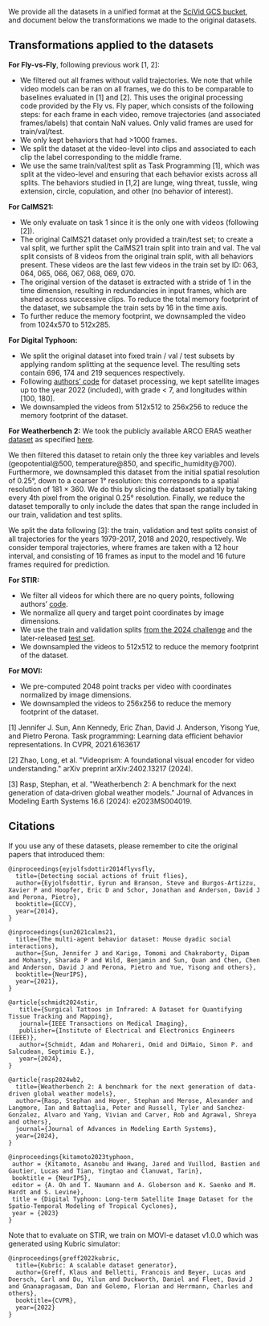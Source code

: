 We provide all the datasets in a unified format at the [SciVid GCS bucket](https://storage.googleapis.com/scivid),
and document below the transformations we made to the original datasets.

## Transformations applied to the datasets

__For Fly-vs-Fly__, following previous work [1, 2]:

- We filtered out all frames without valid trajectories.
We note that while video models can be ran on all frames, we do this to be
comparable to baselines evaluated in [1] and [2]. This uses the original
processing code provided by the Fly vs. Fly paper, which consists of the
following steps: for each frame in each video, remove trajectories (and
associated frames/labels) that contain NaN values. Only valid frames are used
for train/val/test.
- We only kept behaviors that had >1000 frames.
- We split the dataset at the video-level into clips and associated to each clip the label corresponding to the middle frame.
- We use the same train/val/test split as Task Programming [1],
which was split at the video-level and ensuring that each behavior exists
across all splits. The behaviors studied in [1,2] are lunge, wing threat,
tussle, wing extension, circle, copulation, and other (no behavior of interest).

__For CalMS21:__

- We only evaluate on task 1 since it is the only one with videos (following [2]).
- The original CalMS21 dataset only provided a train/test set;
to create a val split, we further split the CalMS21 train split into train and
val. The val split consists of 8 videos from the original train split, with all
behaviors present. These videos are the last few videos in the train set by ID:
063, 064, 065, 066, 067, 068, 069, 070.
- The original version of the dataset is extracted with a stride of 1 in the
time dimension, resulting in redundancies in input frames, which are
shared across successive clips. To reduce the total memory footprint of the
dataset, we subsample the train sets by 16 in the time axis.
- To further reduce the memory footprint, we downsampled the video from 1024x570 to 512x285.

__For Digital Typhoon:__

- We split the original dataset into fixed train / val / test subsets by applying random splitting at the sequence level. The resulting sets contain 696, 174 and 219 sequences respectively.
- Following [authors’ code](https://github.com/kitamoto-lab/benchmarks/blob/1bdbefd7c570cb1bdbdf9e09f9b63f7c22bbdb27/forecasting/Dataloader/SequenceDatamodule.py#L108) for dataset processing, we kept satellite images up to the year 2022 (included), with grade < 7, and longitudes within [100, 180].
- We downsampled the videos from 512x512 to 256x256 to reduce the memory footprint of the dataset.

__For Weatherbench 2:__
We took the publicly available ARCO ERA5 weather [dataset](gs://gcp-public-data-arco-era5/ar/model-level-1h-0p25deg.zarr-v1) as specified [here](gs://gcp-public-data-arco-era5/ar/model-level-1h-0p25deg.zarr-v1).

We then filtered this dataset to retain only the three key variables and levels (geopotential@500, temperature@850, and specific_humidity@700). Furthermore, we downsampled this dataset from the initial spatial resolution of 0.25°, down to a coarser 1° resolution: this corresponds to a spatial resolution of 181 × 360. We do this by slicing the dataset spatially by taking every 4th pixel from the original 0.25° resolution.
Finally, we reduce the dataset temporally to only include the dates that span
the range included in our train, validation and test splits.

We split the data following [3]: the train, validation and test splits consist of all trajectories for the years 1979-2017, 2018 and 2020, respectively. We consider temporal trajectories, where frames are taken with a 12 hour interval, and consisting of 16 frames as input to the model and 16 future frames required for prediction.

__For STIR:__

- We filter all videos for which there are no query points,
following authors’ [code](https://github.com/athaddius/STIRMetrics/blob/0b9be8b935dd6d548cae69ff46a85ce9f8a1d71f/src/datatest/write2dgtjson.py#L84).
- We normalize all query and target point coordinates by image dimensions.
- We use the train and validation splits [from the 2024 challenge](https://ieee-dataport.org/open-access/stir-surgical-tattoos-infrared) and the later-released [test set](https://zenodo.org/records/14803158).
- We downsampled the videos to 512x512 to reduce the memory footprint of the dataset.

__For MOVI:__

- We pre-computed 2048 point tracks per video with coordinates normalized by image dimensions.
- We downsampled the videos to 256x256 to reduce the memory footprint of the dataset.

[1] Jennifer J. Sun, Ann Kennedy, Eric Zhan, David J. Anderson, Yisong Yue, and
Pietro Perona. Task programming: Learning data efficient behavior
representations. In CVPR, 2021.6163617

[2] Zhao, Long, et al. "Videoprism: A foundational visual encoder for video
understanding." arXiv preprint arXiv:2402.13217 (2024).

[3] Rasp, Stephan, et al. "Weatherbench 2: A benchmark for the next generation
of data‐driven global weather models." Journal of Advances in Modeling Earth
Systems 16.6 (2024): e2023MS004019.

## Citations
If you use any of these datasets, please remember to cite the original papers
that introduced them:

```
@inproceedings{eyjolfsdottir2014flyvsfly,
  title={Detecting social actions of fruit flies},
  author={Eyjolfsdottir, Eyrun and Branson, Steve and Burgos-Artizzu, Xavier P and Hoopfer, Eric D and Schor, Jonathan and Anderson, David J and Perona, Pietro},
  booktitle={ECCV},
  year={2014},
}
```

```
@inproceedings{sun2021calms21,
  title={The multi-agent behavior dataset: Mouse dyadic social interactions},
  author={Sun, Jennifer J and Karigo, Tomomi and Chakraborty, Dipam and Mohanty, Sharada P and Wild, Benjamin and Sun, Quan and Chen, Chen and Anderson, David J and Perona, Pietro and Yue, Yisong and others},
  booktitle={NeurIPS},
  year={2021},
}
```

```
@article{schmidt2024stir,
   title={Surgical Tattoos in Infrared: A Dataset for Quantifying Tissue Tracking and Mapping},
   journal={IEEE Transactions on Medical Imaging},
   publisher={Institute of Electrical and Electronics Engineers (IEEE)},
   author={Schmidt, Adam and Mohareri, Omid and DiMaio, Simon P. and Salcudean, Septimiu E.},
   year={2024},
}
```

```
@article{rasp2024wb2,
  title={Weatherbench 2: A benchmark for the next generation of data-driven global weather models},
  author={Rasp, Stephan and Hoyer, Stephan and Merose, Alexander and Langmore, Ian and Battaglia, Peter and Russell, Tyler and Sanchez-Gonzalez, Alvaro and Yang, Vivian and Carver, Rob and Agrawal, Shreya and others},
  journal={Journal of Advances in Modeling Earth Systems},
  year={2024},
}
```

```
@inproceedings{kitamoto2023typhoon,
 author = {Kitamoto, Asanobu and Hwang, Jared and Vuillod, Bastien and Gautier, Lucas and Tian, Yingtao and Clanuwat, Tarin},
 booktitle = {NeurIPS},
 editor = {A. Oh and T. Naumann and A. Globerson and K. Saenko and M. Hardt and S. Levine},
 title = {Digital Typhoon: Long-term Satellite Image Dataset for the Spatio-Temporal Modeling of Tropical Cyclones},
 year = {2023}
}
```

Note that to evaluate on STIR, we train on MOVI-e dataset v1.0.0 which was
generated using Kubric simulator:

```
@inproceedings{greff2022kubric,
  title={Kubric: A scalable dataset generator},
  author={Greff, Klaus and Belletti, Francois and Beyer, Lucas and Doersch, Carl and Du, Yilun and Duckworth, Daniel and Fleet, David J and Gnanapragasam, Dan and Golemo, Florian and Herrmann, Charles and others},
  booktitle={CVPR},
  year={2022}
}
```
